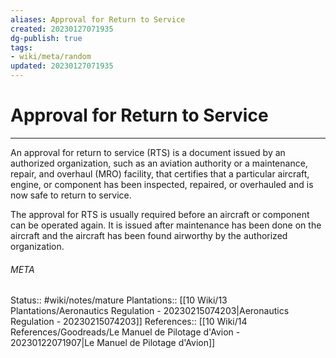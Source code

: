 ```yaml
---
aliases: Approval for Return to Service
created: 20230127071935
dg-publish: true
tags:
- wiki/meta/random
updated: 20230127071935
---
```

# Approval for Return to Service
---
An approval for return to service (RTS) is a document issued by an authorized organization, such as an aviation authority or a maintenance, repair, and overhaul (MRO) facility, that certifies that a particular aircraft, engine, or component has been inspected, repaired, or overhauled and is now safe to return to service.

The approval for RTS is usually required before an aircraft or component can be operated again. It is issued after maintenance has been done on the aircraft and the aircraft has been found airworthy by the authorized organization.



###### META
Status:: #wiki/notes/mature 
Plantations:: [[10 Wiki/13 Plantations/Aeronautics Regulation - 20230215074203\|Aeronautics Regulation - 20230215074203]]
References:: [[10 Wiki/14 References/Goodreads/Le Manuel de Pilotage d'Avion - 20230122071907\|Le Manuel de Pilotage d'Avion]]
